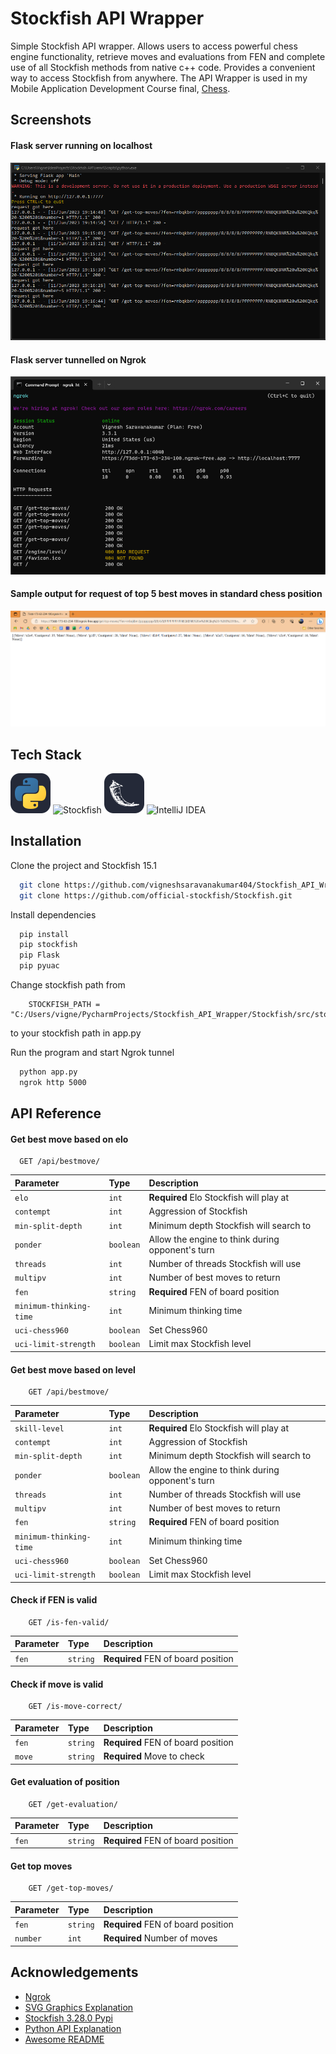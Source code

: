 # Stockfish API Wrapper
Simple Stockfish API wrapper. Allows users to access powerful chess engine 
functionality, retrieve moves and evaluations from FEN and complete use of all Stockfish 
methods from native c++ code. Provides a convenient way to access Stockfish from anywhere. The 
API Wrapper is used in my Mobile Application Development Course final, [Chess](https://github.com/vigneshsaravanakumar404/Chess). 



## Screenshots

#### Flask server running on localhost

![img_3.png](img_3.png)

#### Flask server tunnelled on Ngrok
![img_1.png](img_1.png)

#### Sample output for request of top 5 best moves in standard chess position
![img.png](img.png)


## Tech Stack
<div>
    <img src="https://raw.githubusercontent.com/tandpfun/skill-icons/59059d9d1a2c092696dc66e00931cc1181a4ce1f/icons/Python-Dark.svg" width="64" height="64" alt="Python">
    <img src="https://images.igdb.com/igdb/image/upload/t_cover_big_2x/ugtrhiksvdkmjekcbesf.jpg" width="64" height="64" alt="Stockfish">
    <img src="https://raw.githubusercontent.com/tandpfun/skill-icons/59059d9d1a2c092696dc66e00931cc1181a4ce1f/icons/Flask-Dark.svg" width="64" height="64" alt="Flask">
    <img src="https://raw.githubusercontent.com/vigneshsaravanakumar404/skill-icons/main/icons/Idea-Dark.svg" width="64" height="64" alt="IntelliJ IDEA">
</div>

## Installation

Clone the project and Stockfish 15.1
```bash
  git clone https://github.com/vigneshsaravanakumar404/Stockfish_API_Wrapper.git
  git clone https://github.com/official-stockfish/Stockfish.git
```

Install dependencies

```bash
  pip install 
  pip stockfish 
  pip Flask 
  pip pyuac
```
Change stockfish path from
``` 
    STOCKFISH_PATH = "C:/Users/vigne/PycharmProjects/Stockfish_API_Wrapper/Stockfish/src/stockfish.exe"
```
to your stockfish path in app.py

Run the program and start Ngrok tunnel
```bash
  python app.py
  ngrok http 5000
```

## API Reference

#### Get best move based on elo

```http
  GET /api/bestmove/
```

| Parameter               | Type      | Description                                      |
|:------------------------|:----------|:-------------------------------------------------|
| `elo`                   | `int`     | **Required** Elo Stockfish will play at          |
| `contempt`              | `int`     | Aggression of Stockfish                          |
| `min-split-depth`       | `int`     | Minimum depth Stockfish will search to           |
| `ponder`                | `boolean` | Allow the engine to think during opponent's turn |
| `threads`               | `int`     | Number of threads Stockfish will use             |
| `multipv`               | `int`     | Number of best moves to return                   |
| `fen`                   | `string`  | **Required** FEN of board position               |
| `minimum-thinking-time` | `int`     | Minimum thinking time                            |
| `uci-chess960`          | `boolean` | Set Chess960                                     |
| `uci-limit-strength`    | `boolean` | Limit max Stockfish level                        |


#### Get best move based on level

```http
    GET /api/bestmove/
```
| Parameter               | Type      | Description                                      |
|:------------------------|:----------|:-------------------------------------------------|
| `skill-level`           | `int`     | **Required** Elo Stockfish will play at          |
| `contempt`              | `int`     | Aggression of Stockfish                          |
| `min-split-depth`       | `int`     | Minimum depth Stockfish will search to           |
| `ponder`                | `boolean` | Allow the engine to think during opponent's turn |
| `threads`               | `int`     | Number of threads Stockfish will use             |
| `multipv`               | `int`     | Number of best moves to return                   |
| `fen`                   | `string`  | **Required** FEN of board position               |
| `minimum-thinking-time` | `int`     | Minimum thinking time                            |
| `uci-chess960`          | `boolean` | Set Chess960                                     |
| `uci-limit-strength`    | `boolean` | Limit max Stockfish level                        |

#### Check if FEN is valid

```http
    GET /is-fen-valid/
```
| Parameter               | Type      | Description                        |
|:------------------------|:----------|:-----------------------------------|
| `fen`                   | `string`  | **Required** FEN of board position |

####  Check if move is valid

```http
    GET /is-move-correct/
```
| Parameter               | Type      | Description                        |
|:------------------------|:----------|:-----------------------------------|
| `fen`                   | `string`  | **Required** FEN of board position |
| `move`                  | `string`  | **Required** Move to check         |

#### Get evaluation of position

```http
    GET /get-evaluation/
```
| Parameter               | Type      | Description                        |
|:------------------------|:----------|:-----------------------------------|
| `fen`                   | `string`  | **Required** FEN of board position |

#### Get top moves

```http
    GET /get-top-moves/
```
| Parameter | Type     | Description                        |
|:----------|:---------|:-----------------------------------|
| `fen`     | `string` | **Required** FEN of board position |
| `number`  | `int`    | **Required** Number of moves       |


## Acknowledgements
- [Ngrok](https://ngrok.com/)
- [SVG Graphics Explanation](https://developer.mozilla.org/en-US/docs/Web/SVG)
- [Stockfish 3.28.0 Pypi](https://pypi.org/project/stockfish/)
- [Python API Explanation](https://www.youtube.com/watch?v=5ZMpbdK0uqU&t=7s&ab_channel=Indently)
- [Awesome README](https://github.com/matiassingers/awesome-readme)



